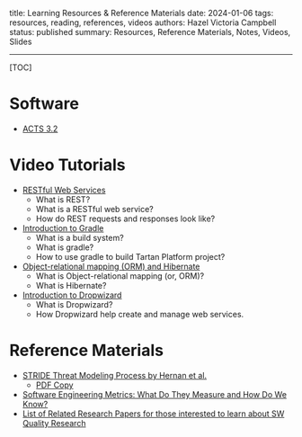 title: Learning Resources & Reference Materials
date: 2024-01-06
tags: resources, reading, references, videos
authors: Hazel Victoria Campbell
status: published
summary: Resources, Reference Materials, Notes, Videos, Slides

----

[TOC]

# Software

* [ACTS 3.2]({attach}resources/ACTS3.2.zip)

# Video Tutorials

* [RESTful Web Services](https://www.youtube.com/watch?v=VN9-uTRFZ94)
    * What is REST?
    * What is a RESTful web service?
    * How do REST requests and responses look like?
* [Introduction to Gradle](https://www.youtube.com/watch?v=I70JekEgrKI)
    * What is a build system?
    * What is gradle?
    * How to use gradle to build Tartan Platform project?
* [Object-relational mapping (ORM) and Hibernate](https://www.youtube.com/watch?v=aN7xKzAwIkw)
    * What is Object-relational mapping (or, ORM)?
    * What is Hibernate?
* [Introduction to Dropwizard](https://www.youtube.com/watch?v=M16oeCOLpvg)
    * What is Dropwizard?
    * How Dropwizard help create and manage web services.

# Reference Materials

* [STRIDE Threat Modeling Process by Hernan et al.](https://docs.microsoft.com/en-us/archive/msdn-magazine/2006/november/uncover-security-design-flaws-using-the-stride-approach)
    * [PDF Copy]({attach}resources/STRIDE.pdf)
* [Software Engineering Metrics: What Do They Measure and How Do We Know?]({attach}resources/KanerSoftwareMetrics.pdf)
* [List of Related Research Papers for those interested to learn about SW Quality Research]({attach}resources/PaperList.pdf)
